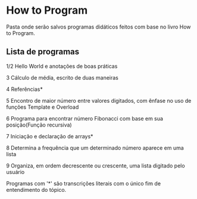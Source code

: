 # How to Program

Pasta onde serão salvos programas didáticos feitos com base no livro How to Program.

## Lista de programas

1/2 Hello World e anotações de boas práticas</p>
3 Cálculo de média, escrito de duas maneiras</p>
4 Referências*</p>
5 Encontro de maior número entre valores digitados, com ênfase no uso de funções Template e Overload</p>
6 Programa para encontrar número Fibonacci com base em sua posição(Função recursiva)</p>
7 Iniciação e declaração de arrays*</p>
8 Determina a frequência que um determinado número aparece em uma lista</p>
9 Organiza, em ordem decrescente ou crescente, uma lista digitado pelo usuário</p></p>

Programas com '*' são transcrições literais com o único fim de entendimento do tópico.
